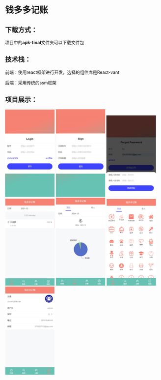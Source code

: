 # 钱多多记账



## 下载方式：

项目中的**apk-final**文件夹可以下载文件包



## 技术栈：

前端：使用react框架进行开发，选择的组件库是React-vant

后端：采用传统的ssm框架



## 项目展示：

<p>
<img width="32%" src="https://github.com/BK201-Drama/accountBook/blob/master/image/login.png" />
<img width="32%" src="https://github.com/BK201-Drama/accountBook/blob/master/image/sign.png" />
<img width="32%" src="https://github.com/BK201-Drama/accountBook/blob/master/image/forget.png" />
<img width="32%" src="https://github.com/BK201-Drama/accountBook/blob/master/image/detail.png" />
<img width="32%" src="https://github.com/BK201-Drama/accountBook/blob/master/image/chart1.png" />
<img width="32%" src="https://github.com/BK201-Drama/accountBook/blob/master/image/booking.png" />
<img width="32%" src="https://github.com/BK201-Drama/accountBook/blob/master/image/myZone.png" />
</p>


